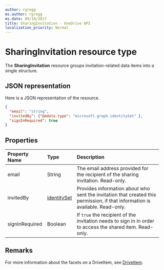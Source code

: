```yaml
---
author: rgregg
ms.author: rgregg
ms.date: 09/10/2017
title: SharingInvitation - OneDrive API
localization_priority: Normal
---
```

# SharingInvitation resource type

The **SharingInvitation** resource groups invitation-related data items into a single structure.

## JSON representation

Here is a JSON representation of the resource.

<!-- {
  "blockType": "resource",
  "optionalProperties": [

  ],
  "@odata.type": "microsoft.graph.sharingInvitation"
}-->

```json
{
  "email": "string",
  "invitedBy": {"@odata.type": "microsoft.graph.identitySet" },
  "signInRequired": true
}
```

## Properties

| Property Name  | Type            | Description
|:---------------|:----------------|:------------------------------------------
| email          | String          | The email address provided for the recipient of the sharing invitation. Read-only.
| invitedBy      | [identitySet][] | Provides information about who sent the invitation that created this permission, if that information is available. Read-only.
| signInRequired | Boolean         | If `true` the recipient of the invitation needs to sign in in order to access the shared item. Read-only.

## Remarks

For more information about the facets on a DriveItem, see [DriveItem](driveitem.md).

[DriveItem]: driveItem.md
[IdentitySet]: identitySet.md

<!-- {
  "type": "#page.annotation",
  "description": "The sharing invitation facet describes details of a sharing invitation associated with a permission.",
  "keywords": "image,width,height,item,facet",
  "section": "documentation",
  "tocPath": "Facets/SharingInvitation"
} -->
